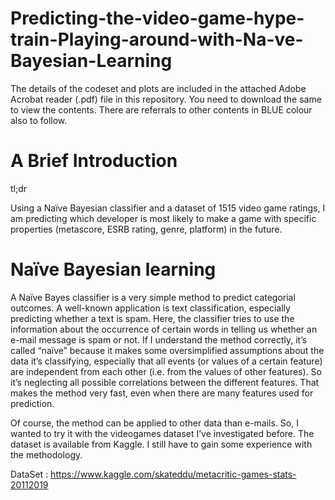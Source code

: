 # Predicting-the-video-game-hype-train-Playing-around-with-Na-ve-Bayesian-Learning

The details of the codeset and plots are included in the attached Adobe Acrobat reader (.pdf) file in this repository. 
You need to download the same to view the contents. There are referrals to other contents in BLUE colour also to follow.

A Brief Introduction
=======================

tl;dr

Using a Naïve Bayesian classifier and a dataset of 1515 video game ratings, I am predicting which developer is most likely to make a game with specific properties (metascore, ESRB rating, genre, platform) in the future.

Naïve Bayesian learning
==========================
A Naïve Bayes classifier is a very simple method to predict categorial outcomes. A well-known application is text classification, especially predicting whether a text is spam. Here, the classifier tries to use the information about the occurrence of certain words in telling us whether an e-mail message is spam or not. If I understand the method correctly, it’s called “naïve” because it makes some oversimplified assumptions about the data it’s classifying, especially that all events (or values of a certain feature) are independent from each other (i.e. from the values of other features). So it’s neglecting all possible correlations between the different features. That makes the method very fast, even when there are many features used for prediction.

Of course, the method can be applied to other data than e-mails. So, I wanted to try it with the videogames dataset I’ve investigated before. The dataset is available from Kaggle. I still have to gain some experience with the methodology. 


DataSet : https://www.kaggle.com/skateddu/metacritic-games-stats-20112019
